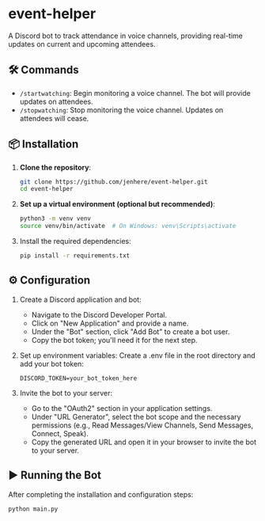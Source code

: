 # event-helper

A Discord bot to track attendance in voice channels, providing real-time updates on current and upcoming attendees.


## 🛠️ Commands

- `/startwatching`: Begin monitoring a voice channel. The bot will provide updates on attendees.
- `/stopwatching`: Stop monitoring the voice channel. Updates on attendees will cease.


## 📦 Installation

1. **Clone the repository**:

   ```bash
   git clone https://github.com/jenhere/event-helper.git
   cd event-helper
2. **Set up a virtual environment (optional but recommended)**:
   ```bash
   python3 -m venv venv
   source venv/bin/activate  # On Windows: venv\Scripts\activate
3. Install the required dependencies:
   ```bash
   pip install -r requirements.txt


## ⚙️ Configuration
1. Create a Discord application and bot:
   - Navigate to the Discord Developer Portal.
   - Click on "New Application" and provide a name.
   - Under the "Bot" section, click "Add Bot" to create a bot user.
   - Copy the bot token; you'll need it for the next step.

2. Set up environment variables:
   Create a .env file in the root directory and add your bot token:
   ```env
   DISCORD_TOKEN=your_bot_token_here

3. Invite the bot to your server:
   - Go to the "OAuth2" section in your application settings.
   - Under "URL Generator", select the bot scope and the necessary permissions (e.g., Read Messages/View Channels, Send Messages, Connect, Speak).
   - Copy the generated URL and open it in your browser to invite the bot to your server.
  

## ▶️ Running the Bot
After completing the installation and configuration steps:
```bash
python main.py
